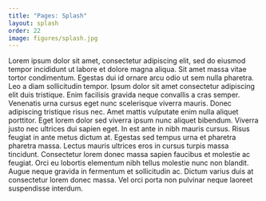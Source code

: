 ```yaml
---
title: "Pages: Splash"
layout: splash
order: 22
image: figures/splash.jpg
---
```


Lorem ipsum dolor sit amet, consectetur adipiscing elit, sed do eiusmod tempor incididunt ut labore et dolore magna aliqua. Sit amet massa vitae tortor condimentum. Egestas dui id ornare arcu odio ut sem nulla pharetra. Leo a diam sollicitudin tempor. Ipsum dolor sit amet consectetur adipiscing elit duis tristique. Enim facilisis gravida neque convallis a cras semper. Venenatis urna cursus eget nunc scelerisque viverra mauris. Donec adipiscing tristique risus nec. Amet mattis vulputate enim nulla aliquet porttitor. Eget lorem dolor sed viverra ipsum nunc aliquet bibendum. Viverra justo nec ultrices dui sapien eget. In est ante in nibh mauris cursus. Risus feugiat in ante metus dictum at. Egestas sed tempus urna et pharetra pharetra massa. Lectus mauris ultrices eros in cursus turpis massa tincidunt. Consectetur lorem donec massa sapien faucibus et molestie ac feugiat. Orci eu lobortis elementum nibh tellus molestie nunc non blandit. Augue neque gravida in fermentum et sollicitudin ac. Dictum varius duis at consectetur lorem donec massa. Vel orci porta non pulvinar neque laoreet suspendisse interdum.